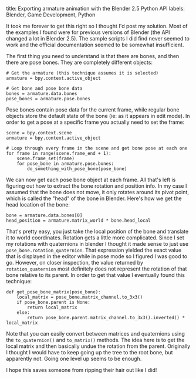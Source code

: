 title: Exporting armature animation with the Blender 2.5 Python API
labels: Blender, Game Development, Python

It took me forever to get this right so I thought I'd post my solution.  Most of the examples I found were for previous versions of Blender (the API changed a lot in Blender 2.5).  The sample scripts I did find never seemed to work and the official documentation seemed to be somewhat insufficient<!--break-->.

The first thing you need to understand is that there are bones, and then there are pose bones.  They are completely different objects:

    # Get the armature (this technique assumes it is selected)
    armature = bpy.context.active_object

    # Get bone and pose bone data
    bones = armature.data.bones
    pose_bones = armature.pose.bones

Pose bones contain pose data for the current frame, while regular bone objects store the default state of the bone (ie: as it appears in edit mode).  In order to get a pose at a specific frame you actually need to set the frame:

    scene = bpy.context.scene
    armature = bpy.context.active_object

    # Loop through every frame in the scene and get bone pose at each one
    for frame in range(scene.frame_end + 1):
        scene.frame_set(frame)
        for pose_bone in armature.pose.bones:
            do_something_with_pose_bone(pose_bone)

We can now get each pose bone object at each frame.  All that's left is figuring out how to extract the bone rotation and position info.  In my case I assumed that the bone does not move, it only rotates around its pivot point, which is called the "head" of the bone in Blender.  Here's how we get the head location of the bone:

    bone = armature.data.bones[0]
    head_position = armature.matrix_world * bone.head_local

That's pretty easy, you just take the local position of the bone and translate it to world coordinates.  Rotation gets a little more complicated.  Since I set my rotations with quaternions in blender I thought it made sense to just use `pose_bone.rotation_quaternion`.  That expression yielded the exact value that is displayed in the editor while in pose mode so I figured I was good to go.  However, on closer inspection, the value returned by `rotation_quaternion` most definitely does not represent the rotation of that bone relative to its parent.  In order to get that value I eventually found this technique:

    def get_pose_bone_matrix(pose_bone):
        local_matrix = pose_bone.matrix_channel.to_3x3()
        if pose_bone.parent is None:
            return local_matrix
        else:
            return pose_bone.parent.matrix_channel.to_3x3().inverted() * local_matrix

Note that you can easily convert between matrices and quaternions using the `to_quaternion()` and `to_matrix()` methods.  The idea here is to get the local matrix and then basically undue the rotation from the parent.  Originally I thought I would have to keep going up the tree to the root bone, but apparently not.  Going one level up seems to be enough.

I hope this saves someone from ripping their hair out like I did!